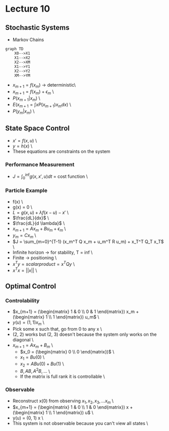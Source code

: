 # Lecture 10

## Stochastic Systems

* Markov Chains
~~~mermaid
graph TD
    X0-->X1
    X1-->X2
    X2-->XM
    X1-->Y1
    X2-->Y2
    XM-->YM
~~~
* $x_{m+1} = f(x_m)$ -> deterministic\
* $x_{m+1} = f(x_m) + \epsilon_m$ \
* $P(x_{m+1} | x_m)$ \
* $E(x_{m+1} = \int x P(x_{m+1}) x_m dx)$ \
* $P(y_m | x_m)$ \

## State Space Control

* $x' = f(x,u)$ \
* $y = h(x)$ \
* These equations are constraints on the system

### Performance Measurement

* $J = \int_0^{\inf} g(x, x', u) dt$ = cost function \

### Particle Example

* f(x) \
* g(x) = 0 \
* $L = g(x,u) + \lambda f(x-u) - x'$ \
* $\frac{dL}{dx}$ \
* $\frac{dL}{d \lambda}$ \
* $x_{m+1} = A x_m + B u_m + \epsilon_m$ \
* $y_m = C x_m$ \
* $J = \sum_{m=0}^{T-1} (x_m^T Q x_m + u_m^T R u_m) + x_T^T Q_T x_T$ \
* Infinite horizon -> for stability, T = inf \
* Finite -> positioning \
* $x^T y = scalar product = x^T Q y$ \
* $x^Tx = || x ||$ \

## Optimal Control

### Controlability

* $x_{m+1} = (\begin{matrix} 1 & 0 \\ 0 & 1 \end{matrix}) x_m + (\begin{matrix} 1 \\ 1 \end{matrix}) u_m$ \
* $y(u) = (1, 1) x_m$ \
* Pick some x such that, go from 0 to any x \
* (2, 2) works but (2, 3) doesn't because the system only works on the diagonal \
* $x_{m+1} = A x_m + B_m$ \
    * $x_0 = (\begin{matrix} 0 \\ 0 \end{matrix})$ \
    * $x_1 = B u(0)$ \
    * $x_2 = A B u(0) + B u(1)$ \
    * $B, AB, A^2B, ...$ \
    * If the matrix is full rank it is controllable \

### Observable

* Reconstruct x(0) from observing $x_1, x_2, x_3, ... x_m$ \
* $x_{m+1} = (\begin{matrix} 1 & 0 \\ 1 & 0 \end{matrix}) x + (\begin{matrix} 1 \\ 1 \end{matrix}) u$ \
* y(u) = (0, 1) x \
* This system is not observable because you can't view all states \

